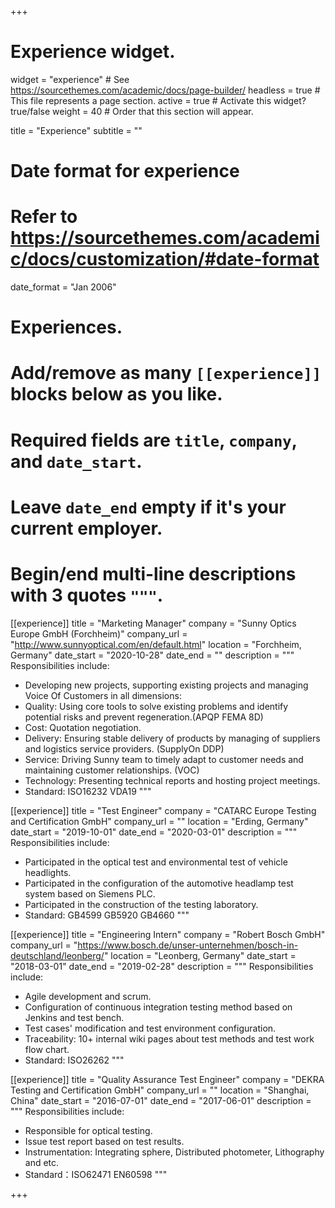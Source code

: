 +++
# Experience widget.
widget = "experience"  # See https://sourcethemes.com/academic/docs/page-builder/
headless = true  # This file represents a page section.
active = true  # Activate this widget? true/false
weight = 40  # Order that this section will appear.

title = "Experience"
subtitle = ""

# Date format for experience
#   Refer to https://sourcethemes.com/academic/docs/customization/#date-format
date_format = "Jan 2006"

# Experiences.
#   Add/remove as many `[[experience]]` blocks below as you like.
#   Required fields are `title`, `company`, and `date_start`.
#   Leave `date_end` empty if it's your current employer.
#   Begin/end multi-line descriptions with 3 quotes `"""`.

[[experience]]
  title = "Marketing Manager"
  company = "Sunny Optics Europe GmbH (Forchheim)"
  company_url = "http://www.sunnyoptical.com/en/default.html"
  location = "Forchheim, Germany"
  date_start = "2020-10-28"
  date_end = ""
  description = """
  Responsibilities include:
  
  * Developing new projects, supporting existing projects and managing Voice Of Customers in all dimensions:
  * Quality: Using core tools to solve existing problems and identify potential risks and prevent regeneration.(APQP FEMA 8D)
  * Cost: Quotation negotiation.
  * Delivery: Ensuring stable delivery of products by managing of suppliers and logistics service providers. (SupplyOn DDP)
  * Service: Driving Sunny team to timely adapt to customer needs and maintaining customer relationships. (VOC)
  * Technology: Presenting technical reports and hosting project meetings.
  * Standard: ISO16232 VDA19 
  """



[[experience]]
  title = "Test Engineer"
  company = "CATARC Europe Testing and Certification GmbH"
  company_url = ""
  location = "Erding, Germany"
  date_start = "2019-10-01"
  date_end = "2020-03-01"
  description = """
  Responsibilities include:
  
  * Participated in the optical test and environmental test of vehicle headlights.
  * Participated in the configuration of the automotive headlamp test system based on Siemens PLC.
  * Participated in the construction of the testing laboratory. 
  * Standard: GB4599 GB5920 GB4660
  """

[[experience]]
  title = "Engineering Intern"
  company = "Robert Bosch GmbH"
  company_url = "https://www.bosch.de/unser-unternehmen/bosch-in-deutschland/leonberg/"
  location = "Leonberg, Germany"
  date_start = "2018-03-01"
  date_end = "2019-02-28"
  description = """
  Responsibilities include:
  
  * Agile development and scrum. 
  * Configuration of continuous integration testing method based on Jenkins and test bench.
  * Test cases' modification and test environment configuration.
  * Traceability: 10+ internal wiki pages about test methods and test work flow chart.
  * Standard: ISO26262
  """

[[experience]]
  title = "Quality Assurance Test Engineer"
  company = "DEKRA Testing and Certification GmbH"
  company_url = ""
  location = "Shanghai, China"
  date_start = "2016-07-01"
  date_end = "2017-06-01"
  description = """
  Responsibilities include:
  
  * Responsible for optical testing.
  * Issue test report based on test results.
  * Instrumentation: Integrating sphere,	Distributed photometer,	Lithography and etc.
  * Standard：ISO62471 EN60598
  """


+++
